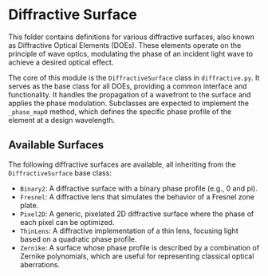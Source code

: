 # Diffractive Surface

This folder contains definitions for various diffractive surfaces, also known as Diffractive Optical Elements (DOEs). These elements operate on the principle of wave optics, modulating the phase of an incident light wave to achieve a desired optical effect.

The core of this module is the `DiffractiveSurface` class in `diffractive.py`. It serves as the base class for all DOEs, providing a common interface and functionality. It handles the propagation of a wavefront to the surface and applies the phase modulation. Subclasses are expected to implement the `_phase_map0` method, which defines the specific phase profile of the element at a design wavelength.

## Available Surfaces

The following diffractive surfaces are available, all inheriting from the `DiffractiveSurface` base class:

-   `Binary2`: A diffractive surface with a binary phase profile (e.g., 0 and pi).
-   `Fresnel`: A diffractive lens that simulates the behavior of a Fresnel zone plate.
-   `Pixel2D`: A generic, pixelated 2D diffractive surface where the phase of each pixel can be optimized.
-   `ThinLens`: A diffractive implementation of a thin lens, focusing light based on a quadratic phase profile.
-   `Zernike`: A surface whose phase profile is described by a combination of Zernike polynomials, which are useful for representing classical optical aberrations.

